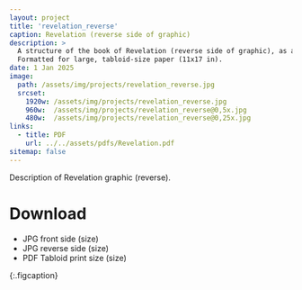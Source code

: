```yaml
---
layout: project
title: 'revelation_reverse'
caption: Revelation (reverse side of graphic)
description: >
  A structure of the book of Revelation (reverse side of graphic), as a series of visions and interludes to better facilitate interpretation of this complex book. Includes a tabulation of cross-references with other scripture (from Open Bible), and the chiastic organization (from Bibilcal Blueprints).  
  Formatted for large, tabloid-size paper (11x17 in).
date: 1 Jan 2025
image: 
  path: /assets/img/projects/revelation_reverse.jpg
  srcset: 
    1920w: /assets/img/projects/revelation_reverse.jpg
    960w:  /assets/img/projects/revelation_reverse@0,5x.jpg
    480w:  /assets/img/projects/revelation_reverse@0,25x.jpg
links:
  - title: PDF
    url: ../../assets/pdfs/Revelation.pdf
sitemap: false
---
```


Description of Revelation graphic (reverse).

# Download
- JPG front side (size)
- JPG reverse side (size)
- PDF Tabloid print size (size)

{:.figcaption}
